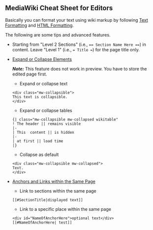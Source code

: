 ## MediaWiki Cheat Sheet for Editors

Basically you can format your text using wiki markup by following [Text Formatting](https://www.mediawiki.org/wiki/Help:Formatting) and [HTML Formatting](https://en.wikibooks.org/wiki/MediaWiki_User_Guide/Text_Formatting).

The following are some tips and advanced features.

- Starting from "Level 2 Sections" (i.e., `== Section Name Here ==`) in content. Leave "Level 1" (i.e., `= Title =`) for the page title only.
- [Expand or Collapse Elements](https://www.mediawiki.org/wiki/Manual:Collapsible_elements)

  ***Note:*** This feature does not work in preview. You have to store the edited page first.

  - Expand or collapse text

  ```
  <div class="mw-collapsible">
  This text is collapsible.
  </div>
  ```

  - Expand or collapse tables

  ```
  {| class="mw-collapsible mw-collapsed wikitable"
  ! The header || remains visible
  |-
  | This  content || is hidden
  |-
  | at first || load time
  |}
  ```

  - Collapse as default

  ```
  <div class="mw-collapsible mw-collapsed">
  Text.
  </div>
  ```
- [Anchors and Links within the Same Page](http://stackoverflow.com/q/23656415/1833118)
  - Link to sections within the same page

  ```
  [[#SectionTitle|displayed text]]
  ```
  - Link to a specific place within the same page

  ```
  <div id="NameOfAnchorHere">optional text</div>
  [[#NameOfAnchorHere| test]]
  ```
